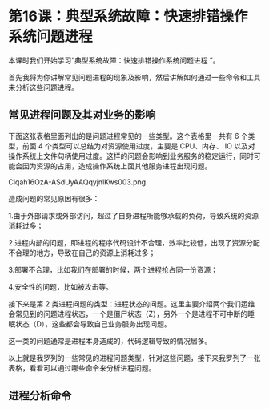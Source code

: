 # 第16课：典型系统故障：快速排错操作系统问题进程

本课时我们开始学习“典型系统故障：快速排错操作系统问题进程 ”。



首先我将为你讲解常见问题进程的现象及影响，然后讲解如何通过一些命令和工具来分析这些问题进程。

## 常见进程问题及其对业务的影响

下面这张表格里面列出的是问题进程常见的一些类型。这个表格里一共有 6 个类型，前面 4 个类型可以总结为对资源使用过度，主要是 CPU、内存、 IO 以及对操作系统上文件句柄使用过度。这样的问题会影响到业务服务的稳定运行，同时可能会因为资源的占用，造成操作系统上面其他服务进程出现问题。

Ciqah16OzA-ASdUyAAQqyjnlKws003.png

造成问题的常见原因有很多：

1.由于外部请求或外部访问，超过了自身进程所能够承载的负荷，导致系统的资源消耗过多；

2.进程内部的问题，即进程的程序代码设计不合理，效率比较低，出现了资源分配不合理的地方，导致在自己的资源上消耗过多；

3.部署不合理，比如我们在部署的时候，两个进程抢占同一份资源；

4.安全性的问题，比如被攻击等。

接下来是第 2 类进程问题的类型：进程状态的问题。这里主要介绍两个我们运维会常见到的问题进程状态，一个是僵尸状态（Z），另外一个是进程不可中断的睡眠状态（D），这些都会导致自己业务服务出现问题。



这一类的问题通常是进程本身造成的，代码逻辑导致的情况居多。



以上就是我罗列的一些常见的进程问题类型，针对这些问题，接下来我罗列了一张表格，看看可以通过哪些命令来分析进程问题。

## 进程分析命令